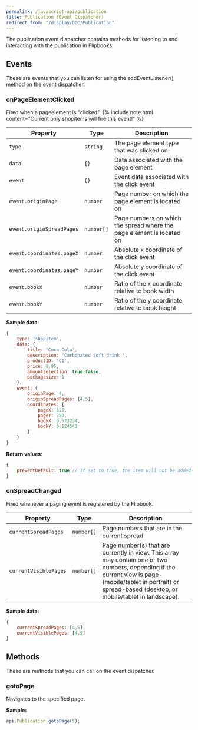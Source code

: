 ```yaml
---
permalink: /javascript-api/publication
title: Publication (Event Dispatcher)
redirect_from: "/display/DOC/Publication"
---
```


The publication event dispatcher contains methods for listening to and interacting with the publication in Flipbooks.

## Events
These are events that you can listen for using the addEventListener() method on the event dispatcher.

### onPageElementClicked

Fired when a pageelement is "clicked".
{% include note.html content="Current only shopitems will fire this event!" %}

| Property | Type | Description |
| -------- | ---- | ----------- |
| `type`  | `string` | The page element type that was clicked on |
| `data` | `{}` | Data associated with the page element |
| `event` | `{}` | Event data associated with the click event |
| `event.originPage` | `number` | Page number on which the page element is located on |
| `event.originSpreadPages` | `number[]` | Page numbers on which the spread where the page element is located on |
| `event.coordinates.pageX` | `number` | Absolute x coordinate of the click event |
| `event.coordinates.pageY` | `number` | Absolute y coordinate of the click event |
| `event.bookX` | `number` | Ratio of the x coordinate relative to book width |
| `event.bookY` | `number` | Ratio of the y coordinate relative to book height |

**Sample data**:

```javascript
{
    type: 'shopitem',
    data: {
        title: 'Coca Cola',
        description: 'Carbonated soft drink ',
        productID: 'C1',
        price: 9.95,
        amountselection: true|false,
        packagesize: 1
    },
    event: {
        originPage: 4,
        originSpreadPages: [4,5],
        coordinates: {
            pageX: 525,
            pageY: 250,
            bookX: 0.523234,
            bookY: 0.124543
        }
    }
}
```

**Return values**:

```javascript
{
    preventDefault: true // If set to true, the item will not be added to the Flipbook basket.
}
```

### onSpreadChanged
Fired whenever a paging event is registered by the Flipbook.

| Property              | Type       | Description |
| --------------------- | ---------- | ----------- |
| `currentSpreadPages`  | `number[]` | Page numbers that are in the current spread |
| `currentVisiblePages` | `number[]` | Page number(s) that are currently in view. This array may contain one or two numbers, depending if the current view is page- (mobile/tablet in portrait) or spread-based (desktop, or mobile/tablet in landscape). | 

**Sample data:**

```javascript
{
    currentSpreadPages: [4,5],
    currentVisiblePages: [4,5]
}
```

## Methods
These are methods that you can call on the event dispatcher.

### gotoPage

Navigates to the specified page.

**Sample:**

```javascript
api.Publication.gotoPage(5);
```
